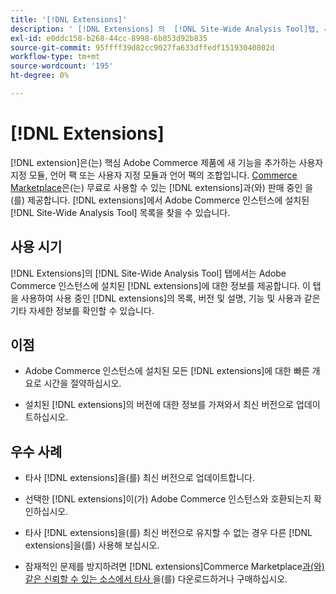 ```yaml
---
title: '[!DNL Extensions]'
description: ' [!DNL Extensions] 의  [!DNL Site-Wide Analysis Tool]탭, 사용 시기, 이점 및 모범 사례에 대해 알아봅니다.'
exl-id: e0ddc158-b268-44cc-8998-6b853d92b835
source-git-commit: 95ffff39d82cc9027fa633dffedf15193040802d
workflow-type: tm+mt
source-wordcount: '195'
ht-degree: 0%

---
```


# [!DNL Extensions]

[!DNL extension]은(는) 핵심 Adobe Commerce 제품에 새 기능을 추가하는 사용자 지정 모듈, 언어 팩 또는 사용자 지정 모듈과 언어 팩의 조합입니다. [Commerce Marketplace](https://marketplace.magento.com/extensions.html)은(는) 무료로 사용할 수 있는 [!DNL extensions]과(와) 판매 중인 을(를) 제공합니다. [!DNL extensions]에서 Adobe Commerce 인스턴스에 설치된 [!DNL Site-Wide Analysis Tool] 목록을 찾을 수 있습니다.

## 사용 시기

[!DNL Extensions]의 [!DNL Site-Wide Analysis Tool] 탭에서는 Adobe Commerce 인스턴스에 설치된 [!DNL extensions]에 대한 정보를 제공합니다. 이 탭을 사용하여 사용 중인 [!DNL extensions]의 목록, 버전 및 설명, 기능 및 사용과 같은 기타 자세한 정보를 확인할 수 있습니다.

## 이점

* Adobe Commerce 인스턴스에 설치된 모든 [!DNL extensions]에 대한 빠른 개요로 시간을 절약하십시오.

* 설치된 [!DNL extensions]의 버전에 대한 정보를 가져와서 최신 버전으로 업데이트하십시오.

## 우수 사례

* 타사 [!DNL extensions]을(를) 최신 버전으로 업데이트합니다.

* 선택한 [!DNL extensions]이(가) Adobe Commerce 인스턴스와 호환되는지 확인하십시오.

* 타사 [!DNL extensions]을(를) 최신 버전으로 유지할 수 없는 경우 다른 [!DNL extensions]을(를) 사용해 보십시오.

* 잠재적인 문제를 방지하려면 [!DNL extensions]Commerce Marketplace[과(와) 같은 신뢰할 수 있는 소스에서 타사 ](https://marketplace.magento.com/extensions.html)을(를) 다운로드하거나 구매하십시오.
